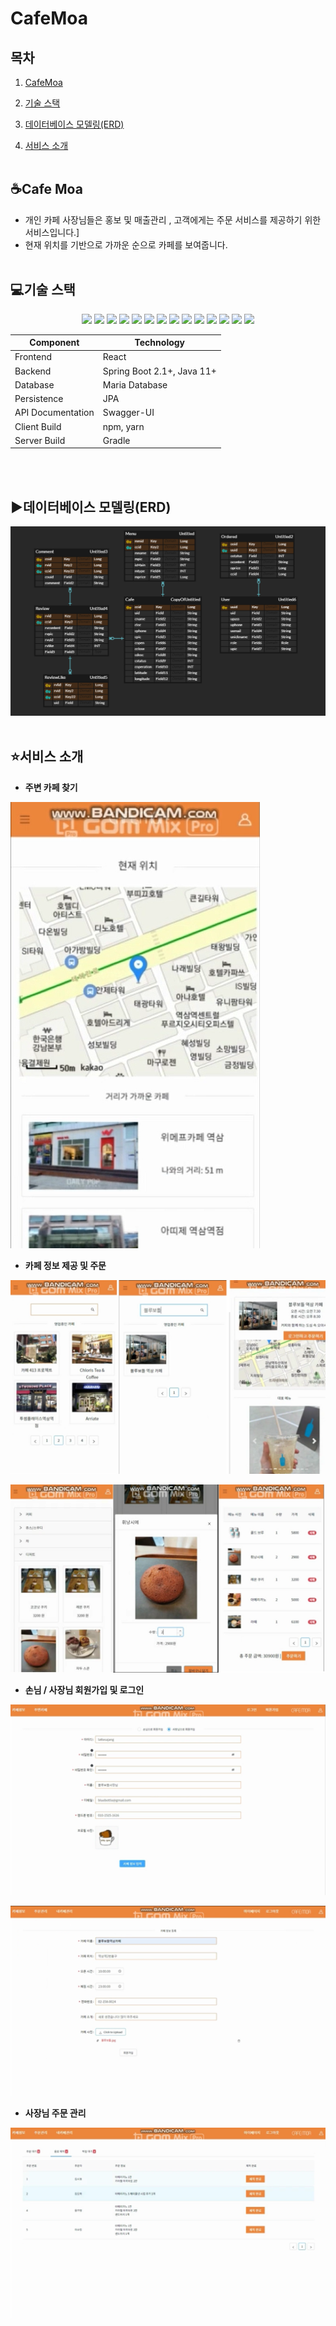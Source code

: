 # CafeMoa



## 목차

1. [CafeMoa](#CafeMoa)

2. [기술 스택](#기술스택)

3. [데이터베이스 모델링(ERD)](#데이터베이스모델링(ERD))

4. [서비스 소개](#서비스소개)
   <br>
   <br>



## :coffee:Cafe Moa

- 개인 카페 사장님들은 홍보 및 매출관리 , 고객에게는 주문 서비스를 제공하기 위한 서비스입니다.]
- 현재 위치를 기반으로 가까운 순으로 카페를 보여줍니다. 
  <br>
  <br>

## :computer:기술 스택


<p align="center">
  <img src="https://img.shields.io/badge/version-0.0.1-yellow?"/>
  <img src="https://img.shields.io/badge/ubuntu-19.04-brown?logo=ubuntu"/>
  <img src="https://img.shields.io/badge/html-html5-red?logo=html5"/>
  <img src="https://img.shields.io/badge/css-css3-red?logo=css3"/>
  <img src="https://img.shields.io/badge/sass-1.23.0-red?logo=sass"/>
  <img src="https://img.shields.io/badge/javascript-es6-yellowgreen?logo=javascript"/>
  <img src="https://img.shields.io/badge/aws%20-rds-orange?logo=Amazon"/>
  <img src="https://img.shields.io/badge/aws%20-ec2-orange?logo=Amazon"/>
  <img src="https://img.shields.io/badge/spring-5.2.2-green?logo=spring"/>
  <img src="https://img.shields.io/badge/java-11+-green?logo=java"/>
  <img src="https://img.shields.io/badge/intellij-2019.3.1-green?logo=intellij IDEA"/>
  <img src="https://img.shields.io/badge/react-16.12.0-blue?logo=react"/>
  <img src="https://img.shields.io/badge/redux-4.0.5-blue?logo=redux"/>
  <img src="https://img.shields.io/badge/mariadb-10.4.12-purple?logo=MariaDB"/>
</p>


| Component         | Technology                 |
| ----------------- | -------------------------- |
| Frontend          | React                      |
| Backend           | Spring Boot 2.1+, Java 11+ |
| Database          | Maria Database             |
| Persistence       | JPA                        |
| API Documentation | Swagger-UI                 |
| Client Build      | npm, yarn                  |
| Server Build      | Gradle                     |

<br>
<br>

## :arrow_forward:데이터베이스 모델링(ERD)

![picture1](./pictures/picture1.PNG)
<br>
<br>

## :star:서비스 소개

- **주변 카페 찾기**

![picture2](./pictures/picture2.PNG)



- **카페 정보 제공 및 주문**

![picture3](./pictures/picture3.PNG)

![picture4](./pictures/picture4.PNG)



- **손님 / 사장님 회원가입 및 로그인**

![picture6](./pictures/picture6.PNG)

![picture7](./pictures/picture7.PNG)

- **사장님 주문 관리**

![picture5](./pictures/picture5.PNG)
